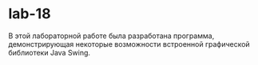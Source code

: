 ﻿# lab-18
 В этой лабораторной работе была разработана программа, демонстрирующая некоторые возможности встроенной графической библиотеки Java Swing.
